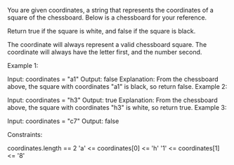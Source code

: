 You are given coordinates, a string that represents the coordinates of a square of the chessboard. Below is a chessboard for your reference.



Return true if the square is white, and false if the square is black.

The coordinate will always represent a valid chessboard square. The coordinate will always have the letter first, and the number second.

 

Example 1:

Input: coordinates = "a1"
Output: false
Explanation: From the chessboard above, the square with coordinates "a1" is black, so return false.
Example 2:

Input: coordinates = "h3"
Output: true
Explanation: From the chessboard above, the square with coordinates "h3" is white, so return true.
Example 3:

Input: coordinates = "c7"
Output: false
 

Constraints:

coordinates.length == 2
'a' <= coordinates[0] <= 'h'
'1' <= coordinates[1] <= '8'
